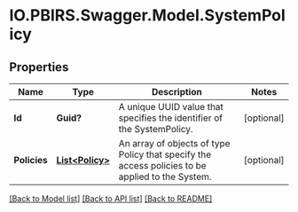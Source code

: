 # IO.PBIRS.Swagger.Model.SystemPolicy
## Properties

Name | Type | Description | Notes
------------ | ------------- | ------------- | -------------
**Id** | **Guid?** | A unique UUID value that specifies the identifier of the SystemPolicy. | [optional] 
**Policies** | [**List&lt;Policy&gt;**](Policy.md) | An array of objects of type Policy that specify the access policies to be applied to the System. | [optional] 

[[Back to Model list]](../README.md#documentation-for-models) [[Back to API list]](../README.md#documentation-for-api-endpoints) [[Back to README]](../README.md)

